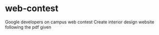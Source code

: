 # web-contest
Google developers on campus web contest 
Create interior design website following the pdf given 
 
